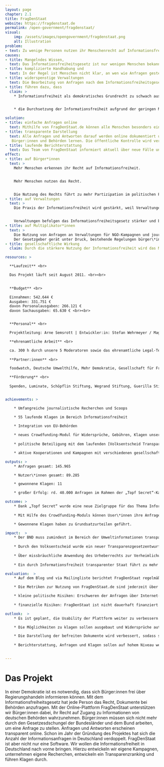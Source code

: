 ```yaml
---
layout: page
chapter: 2.1
title: FragDenStaat
website: https://fragdenstaat.de
permalink: /open-government/fragdenstaat/
visual:
    img: /assets/images/opengovernment/fragdenstaat.png
    alt: Illustration
problem:
- text: Zu wenige Personen nutzen ihr Menschenrecht auf Informationsfreiheit. Wenn Menschenrechte nicht genutzt werden, können sie schneller wieder abgeschafft werden.
causes:
- title: Mangelndes Wissen,
  text: Das Informationsfreiheitsgesetz ist nur wenigen Menschen bekannt.
- title: komplizierte Handhabung und
  text: In der Regel ist Menschen nicht klar, an wen wie Anfragen gestellt werden können und welche Rahmenbedingungen dafür gelten.
- title: widerspenstige Verwaltungen
  text: Die Bearbeitung von Anfragen nach dem Informationsfreiheitsgesetz ist weitgehend unbeliebt. Viele Behörden blockieren aktiv den Zugang zu Informationen.
- title: führen dazu, dass
  claim: >
    * Informationsfreiheit als demokratisches Grundrecht zu schwach ausgeprägt ist.


    * die Durchsetzung der Informationsfreiheit aufgrund der geringen Nutzung zu schwierig ist

solution:
- title: einfache Anfragen online
  text: Mithilfe von FragDenStaat.de können alle Menschen besonders einfach Anfragen an Behörden stellen. Der Ansatz ist niedrigschwellig, zusätzliche Tools gibt es für Journalist\*innen und NGOs.
- title: transparente Darstellung
  text: Alle Anfragen und Antworten darauf werden online dokumentiert und zeigen die Praxis der Informationsfreiheit in Deutschland. Davon können  
   Bürger:innen und Behörden lernen. Die öffentliche Kontrolle wird verstärkt.
- title: laufende Berichterstattung
  text: Das Team von FragDenStaat informiert aktuell über neue Fälle und Klagen und zeigt Erfolge und Probleme der Informationsfreiheit auf.
effect:
- title: auf Bürger*innen
  text: >
    Mehr Menschen erkennen ihr Recht auf Informationsfreiheit.


    Mehr Menschen nutzen das Recht.


    Die Nutzung des Rechts führt zu mehr Partizipation im politischen Prozess.
- title: auf Verwaltungen
  text: >
    Die Praxis der Informationsfreiheit wird gestärkt, weil Verwaltungen anhand der Fälle Informationsfreiheit besser verstehen.


    Verwaltungen befolgen das Informationsfreiheitsgesetz stärker und bei den Mitarbeiter\*innen wird die Akteptanz für Informationsfreiheit gestärkt.
- title: auf Multiplikator*innen
  text: >
    Die Nutzung von Anfragen an Verwaltungen für NGO-Kampagnen und journalistische Projekte wird erhöht.
    Der Gesetzgeber gerät unter Druck, bestehende Regelungen bürger\*innenfreundlicher zu gestalten.
- title: gesellschaftliche Wirkung
  claim: Durch die stärkere Nutzung der Informationsfreiheit wird das Menschenrecht gestärkt.

resources: >

  **Laufzeit** <br>

  Das Projekt läuft seit August 2011. <br><br>
  

  **Budget** <br>

  Einnahmen: 542.644 € 
  Ausgaben: 331.751 €
  davon Personalausgaben: 266.121 €
  davon Sachausgaben: 65.630 € <br><br>


  **Personal** <br>

  Projektleitung: Arne Semsrott | Entwickler:in: Stefan Wehrmeyer / Magdalena Noffke | Frontend-Developer: Gregor Weichbrodt | Studentische Hilfskraft & Campaignerin: Lea Pfau | Projektmanagerin: Judith Doleschal | Head of Legal: Phillip Hofmann | Rechtsreferendarin: Layla Ansari / Carina Kremmling | Bundesfreiwilligendienstleistender: Max Kronmüller <br><br>

  **ehrenamtliche Arbeit** <br>

  ca. 300 h durch unsere 5 Moderatoren sowie das ehrenamtliche Legal-Team mit 3 Jurist:innen <br><br> 
  
  **Partner:innen** <br>

  foodwatch, Deutsche Umwelthilfe, Mehr Demokratie, Gesellschaft für Freiheitsrechte, Deutsche Gesellschaft für Informationsfreiheit, Reporter ohne Grenzen, Chaos Computer Club, netzwerk recherche, Access Info, abgeordneten-watch.de <br><br>

  **Förderung** <br>
  
  Spenden, Luminate, Schöpflin Stiftung, Wegrand Stiftung, Guerilla Stiftung, Stiftung Mitarbeit, Digital Freedom Fund, sonstige <br><br>


achievements: > 

    * Umfangreiche journalistische Recherchen und Scoops

    * 55 laufende Klagen im Bereich Informationsfreiheit

    * Integration von EU-Behörden
    
    * neues Crowdfunding-Modul für Widersprüche, Gebühren, Klagen unserer Nutzer\*innen
    
    * politische Beteiligung mit dem laufenden [Volksentscheid Transparenz](../volksentscheid-transparenz/) zum Berliner Transparenzgesetz

    * aktive Kooperationen und Kampagnen mit verschiedenen gesellschaftlichen Gruppen

outputs: >
    * Anfragen gesamt: 145.965

    * Nutzer\*innen gesamt: 89.285

    * gewonnene Klagen: 11

    * großer Erfolg: rd. 40.000 Anfragen im Rahmen der „Topf Secret“-Kampagne, 45.000 Mitstreiter\*innen im Urheberrechtsstreit um das Glyphosat-Gutachten des Bundesinstituts für Risikoforschung, erfolgreiche Klage gegen BND

outcome: >
    * Dank „Topf Secret“ wurde eine neue Zielgruppe für das Thema Informationsfreiheit sensibilisiert.
    
    * Mit Hilfe des Crowdfunding-Moduls können User\*innen ihre Anfragen weiterverfolgen und müssen nicht mehr aus finanziellen Gründen aufgeben.

    * Gewonnene Klagen haben zu Grundsatzurteilen geführt.

impact:  >
    * Der BND muss zumindest im Bereich der Umweltinformationen transparenter werden.
    
    * Durch den Volksentscheid wurde ein neuer Transparenzgesetzentwurf angeschoben. 
    
    * Über missbräuchliche Anwendung des Urheberrechts zur Verheimlichung wird zunehmend berichtet.
    
    * Ein durch Informationsfreiheit transparenter Staat führt zu mehr Partizipation und erhöht die Qualität politischer Prozesse.

evaluation:  >
    * Auf dem Blog und via Mailingliste berichtet FragDenStaat regelmäßig.

    * Die Metriken zur Nutzung von FragDenStaat.de sind jederzeit über Piwik einsehbar.

    * kleine politische Risiken: Erschweren der Anfragen über Internet-Plattformen, generelle politische Schwächung der Informationsfreiheit
 
    * finanzielle Risiken: FragDenStaat ist nicht dauerhaft finanziert. 

outlook:  >
    * Es ist geplant, die Usability der Plattform weiter zu verbessern und weitere Features für NGOs und Journalist\*innen zu entwickeln. 

    * Die Möglichkeiten zu klagen sollen ausgebaut und Widersprüche automatisiert werden. 

    * Die Darstellung der befreiten Dokumente wird verbessert, sodass sie gut zugänglich sind und sinnvoll miteinander verknüpft werden können. 
    
    * Berichterstattung, Anfragen und Klagen sollen auf hohem Niveau weitergeführt werden.

    
---
```



# Das Projekt

In einer Demokratie ist es notwendig, dass sich Bürger:innen frei über Regierungshandeln informieren können. Mit dem Informationsfreiheitsgesetz hat jede Person das Recht, Dokumente bei Behörden anzufragen. Mit der Online-Plattform FragDenStaat unterstützen wir Bürger:innen dabei, ihr Recht auf Zugang zu Informationen von deutschen Behörden wahrzunehmen. Bürger:innen müssen sich nicht mehr durch den Gesetzesdschungel der Bundesländer und dem Bund arbeiten, um eine Anfrage zu stellen. Anfragen und Antworten erscheinen transparent online. Schon im Jahr der Gründung des Projektes hat sich die Anzahl der Informationsanfragen in Deutschland verdoppelt. FragDenStaat ist aber nicht nur eine Software. Wir wollen die Informationsfreiheit in Deutschland nach vorne bringen. Hierzu entwickeln wir eigene Kampagnen, unternehmen eigene Recherchen, entwickeln ein Transparenzranking und führen Klagen durch.
